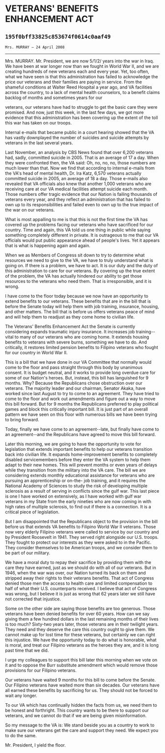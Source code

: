 # VETERANS' BENEFITS ENHANCEMENT ACT
## `195f0bff33825c853674f0614c0aaf49`
`Mrs. MURRAY — 24 April 2008`

---


Mrs. MURRAY. Mr. President, we are now 5/1/2/ years into the war in 
Iraq. We have been at war longer now than we fought in World War II, 
and we are creating hundreds of new veterans each and every year. Yet, 
too often, what we have seen is that this administration has failed to 
acknowledge the price our veterans and their families are paying in 
service. From the shameful conditions at Walter Reed Hospital a year 
ago, and VA facilities across the country, to a lack of mental health 
counselors, to a benefit claims backlog of months and sometimes years 
for our


veterans, our veterans have had to struggle to get the basic care they 
were promised. And now, just this week, in the last few days, we got 
more evidence that this administration has been covering up the extent 
of the toll this war has taken on our troops.

Internal e-mails that became public in a court hearing showed that 
the VA has vastly downplayed the number of suicides and suicide 
attempts by veterans in the last several years.

Last November, an analysis by CBS News found that over 6,200 veterans 
had, sadly, committed suicide in 2005. That is an average of 17 a day. 
When they were confronted then, the VA said: Oh, no, no, no, those 
numbers are much lower than that. Now we find that according to 
internal e-mails from the VA's head of mental health, Dr. Ira Katz, 
6,570 veterans actually committed suicide in 2005, an average of 18 a 
day. Those e-mails also revealed that VA officials also knew that 
another 1,000 veterans who are receiving care at our VA medical 
facilities attempt suicide each month. Those numbers offer tragic 
evidence that our Nation is failing thousands of veterans every year, 
and they reflect an administration that has failed to own up to its 
responsibilities and failed even to own up to the true impact of the 
war on our veterans.

What is most appalling to me is that this is not the first time the 
VA has covered up the problems facing our veterans who have sacrificed 
for our country. Time and again, this VA told us one thing in public 
while saying something completely different in private. It is 
outrageous to me that our VA officials would put public appearance 
ahead of people's lives. Yet it appears that is what is happening again 
and again.

When we as Members of Congress sit down to try to determine what 
resources we need to give to the VA, we have to truly understand what 
is going on. If there is a problem, we have to act. It is our duty and 
the duty of this administration to care for our veterans. By covering 
up the true extent of the problem, the VA has actually hindered our 
ability to get those resources to the veterans who need them. That is 
irresponsible, and it is wrong.

I have come to the floor today because we now have an opportunity to 
extend benefits to our veterans. These benefits that are in the bill 
that is before the Senate today will help them with job training, 
insurance, housing, and other matters. The bill that is before us 
offers veterans peace of mind and will help them to readjust as they 
come home to civilian life.

The Veterans' Benefits Enhancement Act the Senate is currently 
considering expands traumatic injury insurance. It increases job 
training--vital to many of our veterans who are coming home. It extends 
housing benefits to veterans with severe burns, something we have to 
do. And critically, it restores limited pension benefits to Filipino 
veterans who fought for our country in World War II.


This is a bill that we have done in our VA Committee that normally 
would come to the floor and pass straight through this body by 
unanimous consent. It is budget neutral, and it works to provide long 
overdue care for some of our Nation's heroes. But, instead, this bill 
has languished for 9 months. Why? Because the Republicans chose 
obstruction over our veterans. The majority leader and our chairman, 
Senator Akaka, have worked since last August to try to come to an 
agreement. They have tried to come to the floor and work out amendments 
and figure out a way to move this bill forward. But for 9 months the 
Republicans preferred to play political games and block this critically 
important bill. It is just part of an overall pattern we have seen on 
this floor with numerous bills we have been trying to bring forward.

Today, finally we have come to an agreement--late, but finally have 
come to an agreement--and the Republicans have agreed to move this bill 
forward.

Later this morning, we are going to have the opportunity to vote for 
legislation that extends important benefits to help our veterans 
transition back into civilian life. It expands home-improvement 
benefits to completely disabled servicemembers before they enter the VA 
system to help them adapt to their new homes. This will prevent months 
or even years of delays while they transition from the military into 
the VA care. The bill we are considering extends monthly educational 
assistance for veterans who are pursuing an apprenticeship or on-the-
job training, and it requires the National Academy of Sciences to study 
the risk of developing multiple sclerosis as a result of serving in 
conflicts since the gulf war. This last piece is one I have worked on 
extensively, as I have worked with gulf war veterans in my State from 
the early nineties who are now coming in with high rates of multiple 
sclerosis, to find out if there is a connection. It is a critical piece 
of legislation.

But I am disappointed that the Republicans object to the provision in 
the bill before us that extends VA benefits to Filipino World War II 
veterans. Those now very elderly Filipino veterans were called to 
service by our country and by President Roosevelt in 1941. They served 
right alongside our U.S. troops. They fought to protect our interests 
as they were asked to in the Pacific. They consider themselves to be 
American troops, and we consider them to be part of our military.

We have a moral duty to repay their sacrifice by providing them with 
the care they have earned, just as we should do with all of our 
veterans. But in 1946, when the war was over, our Nation turned its 
back on them and stripped away their rights to their veterans benefits. 
That act of Congress denied those men the access to health care and 
limited compensation to half of what their U.S. counterparts received. 
I believe that act of Congress was wrong, but I believe it is just as 
wrong that 62 years later we still have not corrected that injustice.

Some on the other side are saying those benefits are too generous. 
Those veterans have been denied benefits for over 60 years. How can we 
say giving them a few hundred dollars in the last remaining months of 
their lives is too much? Sixty-two years later, those veterans are in 
their twilight years. They need and they deserve the care this country 
ought to give them. We cannot make up for lost time for these veterans, 
but certainly we can right this injustice. We have the opportunity 
today to do what is honorable, what is moral, and treat our Filipino 
veterans as the heroes they are, and it is long past time that we did.

I urge my colleagues to support this bill later this morning when we 
vote on it and to oppose the Burr substitute amendment which would 
remove those provisions for our Filipino veterans.

Our veterans have waited 9 months for this bill to come before the 
Senate. Our Filipino veterans have waited more than six decades. Our 
veterans have all earned these benefits by sacrificing for us. They 
should not be forced to wait any longer.

To our VA which has continually hidden the facts from us, we need 
them to be honest and forthright. This country wants to be there to 
support our veterans, and we cannot do that if we are being given 
misinformation.

So my message to the VA is: We stand beside you as a country to work 
to make sure our veterans get the care and support they need. We expect 
you to do the same.

Mr. President, I yield the floor.